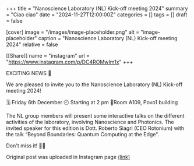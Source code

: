 +++
title = "Nanoscience Laboratory (NL) Kick-off meeting 2024"
summary = "Ciao ciao"
date = "2024-11-27T12:00:00Z"
categories = []
tags = []
draft = false

[cover]
image = "/images/image-placeholder.png"
alt = "image-placeholder"
caption = "Nanoscience Laboratory (NL) Kick-off meeting 2024"
relative = false

[[Share]]
name = "instagram"
url = "https://www.instagram.com/p/DC4ROMwIm1x"
+++

EXCITING NEWS 💫

We are pleased to invite you to the Nanoscience Laboratory (NL) Kick-off meeting 2024!

🗓 Friday 6th December
🕘 Starting at 2 pm
📍Room A109, Povo1 building

The NL group members will present some interactive talks on the different activities of the laboratory, involving Nanoscience and Photonics.
The invited speaker for this edition is Dott. Roberto Siagri (CEO Rotonium) with the talk “Beyond Boundaries: Quantum Computing at the Edge".

Don't miss it! 🔬💡

Original post was uploaded in Instagram page [(link)](https://www.instagram.com/p/DC4ROMwIm1x/?utm_source=ig_web_copy_link&igsh=MzRlODBiNWFlZA==)
